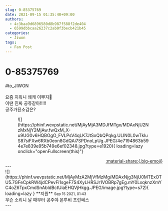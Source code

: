 ```yaml
---
slug: 0-85375769
date: 2021-09-15 01:35:40+09:00
authors:
  - 4c3baa9d6896580d8b987f588f2de404
  - 6599dbbcaa26237c2ab0f3becb421b45
categories:
  - Jiwon
tags:
  - Fan Post
---
```


# 0-85375769

<div class="post-container" markdown="1">
<div class="content-container md-sidebar__scrollwrap" markdown="1">

\#to_JIWON<br><br>요즘 지워니 왜캐 이뿌지🥺<br>이땐 진짜 공쥬같아!!!!!<br>공주가된소감은?
<figure markdown="1">
![](https://phinf.wevpstatic.net/MjAyMjA3MDJfMTgx/MDAxNjU2NzMxNjY2MjAw.fwQxM_X-u9UG0v6HQBOgO_FVLPsV4qLK7JtSxQbQPqkg.ULIN0L0wTkluS87siFXw6RXb0eon8GdQAi7SPDnoLpUg.JPEG/4e7194863b594e7e839e95b749e6ef02348.jpg?type=e1920){ loading=lazy onclick="openFullscreen(this)"}
</figure>


</div>
</div>

<div style="text-align: right;" markdown="1">
<a href="https://weverse.io/fromis9/fanpost/0-85375769" style="text-align: right;">:material-share:{.big-emoji}</a>
</div>
---

<div class="comments-container md-sidebar__scrollwrap" markdown="1">
<div class="comment" markdown="1">
<div class='id-container' markdown="1">
![](https://phinf.wevpstatic.net/MjAyMzA2MjVfMzMg/MDAxNjg3NjU0MTExOTU5.7GFeCpkRW4jdCPevFi1sgeF7S4XyLHRSJr1VOBRp7gEg.mY0LxqknzXmYC4oZ6TpxCmdSnAbldBctUiaEHQVjHkgg.JPEG/image.jpg?type=s72){ loading=lazy }
**<span class="artist">지원</span>** <small>Sep 15 2021, 01:43</small><br>
</div>
<div class='comment-body' markdown="1">
무슨 소리니 날 때부터 공주야 본투비 프린쎄스
</div>
</div>
</div>
---
